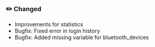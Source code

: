### ✏️ Changed
- Improvements for statistics
- Bugfix: Fixed error in login history
- Bugfix: Added missing variable for bluetooth_devices
